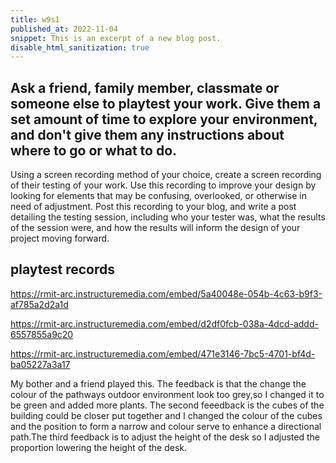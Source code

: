```yaml
---
title: w9s1
published_at: 2022-11-04
snippet: This is an excerpt of a new blog post.
disable_html_sanitization: true
---
```


## Ask a friend, family member, classmate or someone else to playtest your work. Give them a set amount of time to explore your environment, and don't give them any instructions about where to go or what to do.  
 Using a screen recording method of your choice, create a screen recording of their testing of your work. Use this recording to improve your design by looking for elements that may be confusing, overlooked, or otherwise in need of adjustment.
 Post this recording to your blog, and write a post detailing the testing session, including who your tester was, what the results of the session were, and how the results will inform the design of your project moving forward. 

## playtest records

https://rmit-arc.instructuremedia.com/embed/5a40048e-054b-4c63-b9f3-af785a2d2a1d

https://rmit-arc.instructuremedia.com/embed/d2df0fcb-038a-4dcd-addd-6557855a9c20

https://rmit-arc.instructuremedia.com/embed/471e3146-7bc5-4701-bf4d-ba05227a3a17


My bother and a friend played this.
 The feedback  is that the change the colour of the pathways outdoor environment look too grey,so I changed it to be green and added more plants. The second  feeedback is the cubes of the building could be closer put together and I changed the colour of the cubes and the position to form a narrow and colour serve to enhance a directional path.The third feedback is  to adjust the height of the desk so I adjusted the proportion lowering the height of the desk.


